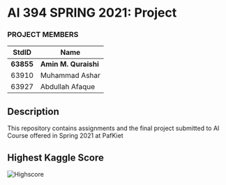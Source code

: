 # AI 394 SPRING 2021: Project #
### PROJECT MEMBERS ###
StdID | Name
------------ | -------------
**63855** | **Amin M. Quraishi** <!--this is the group leader in bold-->
63910 | Muhammad Ashar
63927 | Abdullah Afaque
<!-- Replace name and student ids with acutally group member Names and Ids-->


## Description ## 
This repository contains assignments and the final project submitted to AI Course offered in Spring 2021 at PafKiet

## Highest Kaggle Score ##
![Highscore](https://user-images.githubusercontent.com/66859283/115722779-c1665e00-a398-11eb-9e29-797d6772e9f4.png)

